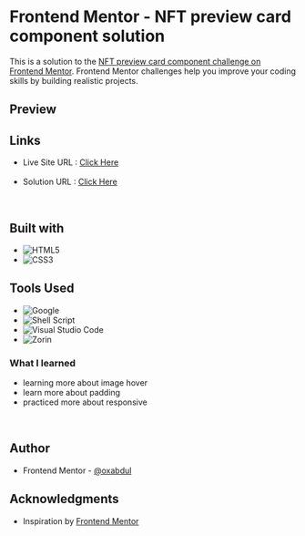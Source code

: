 # Frontend Mentor - NFT preview card component solution

This is a solution to the [NFT preview card component challenge on Frontend Mentor](https://www.frontendmentor.io/challenges/nft-preview-card-component-SbdUL_w0U). Frontend Mentor challenges help you improve your coding skills by building realistic projects. <br>
## Preview<br>

## Links
<ul>
  <li>Live Site URL : <a href="https://0xabdul.github.io/NFT-preview-card-component/">Click Here</a></li><br>
  <li>Solution URL : <a href="">Click Here</a></li>
      </ul><br>

## Built with
- ![HTML5](https://img.shields.io/badge/html5-%23E34F26.svg?style=for-the-badge&logo=html5&logoColor=white)   
- ![CSS3](https://img.shields.io/badge/css3-%231572B6.svg?style=for-the-badge&logo=css3&logoColor=white)   <br>
## Tools Used
- ![Google](https://img.shields.io/badge/google-4285F4?style=for-the-badge&logo=google&logoColor=white)   
- ![Shell Script](https://img.shields.io/badge/Terminal-%23121011.svg?style=for-the-badge&logo=gnu-bash&logoColor=white)  
- ![Visual Studio Code](https://img.shields.io/badge/Visual%20Studio%20Code-0078d7.svg?style=for-the-badge&logo=visual-studio-code&logoColor=white)  
- ![Zorin](https://img.shields.io/badge/Zorin%20Linux-1793D1?logo=zorin-linux&logoColor=fff&style=for-the-badge)<br>



### What I learned
<ul>
  <li>learning more about image hover</li>
  <li>learn more about padding</li>
  <li> practiced more about responsive</li>
  </ul><br>



## Author

- Frontend Mentor - [@oxabdul](https://www.frontendmentor.io/profile/0xAbdul)<br>


## Acknowledgments
<ul>
  <li>Inspiration by <a href="https://www.frontendmentor.io/home">Frontend Mentor</a></li>

